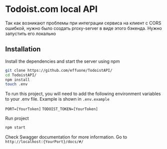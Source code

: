 # Todoist.com local API

Так как возникают проблемы при интеграции сервиса на клиент с CORS ошибкой, нужно было создать proxy-server в виде этого бэкенда. Нужно запустить его локально

## Installation

Install the dependencies and start the server using npm

```sh
git clone https://github.com/effuone/TodoistAPI/
cd TodoistAPI/
npm install
touch .env
```

To run this project, you will need to add the following environment variables to your .env file. Example is shown in `.env.example`

`PORT=[YourToken]`
`TODOIST_TOKEN=[YourToken]`

Run project 
```sh
npm start
```


Check Swagger documentation for more information. Go to
`
http://localhost:{YourPort}/docs/#/
`